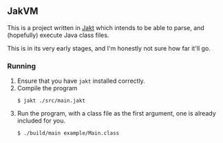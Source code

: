 ## JakVM

This is a project written in [Jakt](https://github.com/serenityOS/jakt) which intends to be able to parse, and (hopefully) execute Java class files.

This is in its very early stages, and I'm honestly not sure how far it'll go.

### Running

1. Ensure that you have `jakt` installed correctly.
2. Compile the program
    ```console
    $ jakt ./src/main.jakt
    ```
3. Run the program, with a class file as the first argument, one is already included for you.
    ```console
    $ ./build/main example/Main.class
    ```
